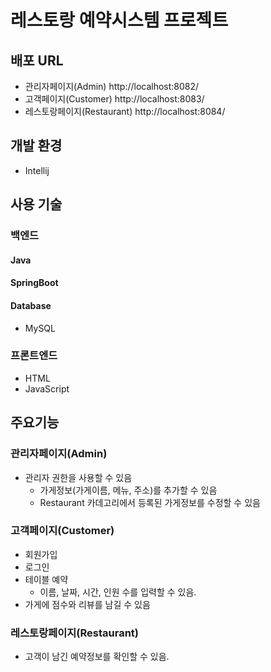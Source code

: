 # 레스토랑 예약시스템 프로젝트
## 배포 URL
* 관리자페이지(Admin)
http://localhost:8082/
* 고객페이지(Customer)
http://localhost:8083/
* 레스토랑페이지(Restaurant)
http://localhost:8084/

## 개발 환경
* Intellij

## 사용 기술
### 백엔드
#### Java
#### SpringBoot
#### Database
* MySQL

### 프론트엔드
* HTML
* JavaScript

## 주요기능
### 관리자페이지(Admin)
* 관리자 권한을 사용할 수 있음
  * 가게정보(가게이름, 메뉴, 주소)를 추가할 수 있음
  * Restaurant 카데고리에서 등록된 가게정보를 수정할 수 있음

### 고객페이지(Customer)
* 회원가입
* 로그인
* 테이블 예약
  * 이름, 날짜, 시간, 인원 수를 입력할 수 있음.
* 가게에 점수와 리뷰를 남길 수 있음

### 레스토랑페이지(Restaurant)
* 고객이 남긴 예약정보를 확인할 수 있음.
